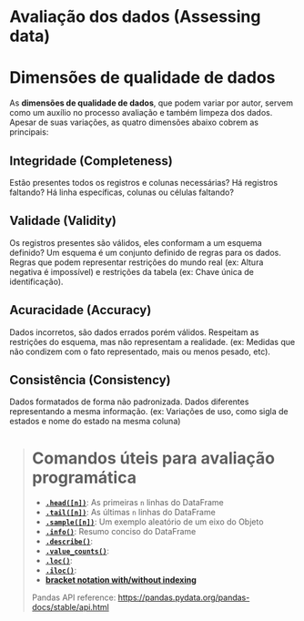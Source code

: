 # Avaliação dos dados (Assessing data)

# Dimensões de qualidade de dados

As **dimensões de qualidade de dados**, que podem variar por autor, servem como um auxílio no processo avaliação e também limpeza dos dados. Apesar de suas variações, as quatro dimensões abaixo cobrem as principais:

## Integridade (Completeness)
Estão presentes todos os registros e colunas necessárias? Há registros faltando? Há linha específicas, colunas ou células faltando? 

## Validade (Validity)
Os registros presentes são válidos, eles conformam a um esquema definido? Um esquema é um conjunto definido de regras para os dados. Regras que podem representar restrições do mundo real (ex: Altura negativa é impossível) e restrições da tabela (ex: Chave única de identificação).

## Acuracidade (Accuracy)
Dados incorretos, são dados errados porém válidos. Respeitam as restrições do esquema, mas não representam a realidade. (ex: Medidas que não condizem com o fato representado, mais ou menos pesado, etc).

## Consistência (Consistency)
Dados formatados de forma não padronizada. Dados diferentes representando a mesma informação. (ex: Variações de uso, como sigla de estados e nome do estado na mesma coluna)

> # Comandos úteis para avaliação programática
> * [**`.head([n])`**](https://pandas.pydata.org/pandas-docs/stable/reference/api/pandas.DataFrame.head.html#pandas.DataFrame.head): As primeiras `n` linhas do DataFrame 
> * [**`.tail([n])`**](https://pandas.pydata.org/pandas-docs/stable/reference/api/pandas.DataFrame.tail.html#pandas.DataFrame.tail): As últimas `n` linhas do DataFrame
> * [**`.sample([n])`**](https://pandas.pydata.org/pandas-docs/stable/reference/api/pandas.DataFrame.sample.html#pandas.DataFrame.sample): Um exemplo aleatório de um eixo do Objeto
> * [**`.info()`**](https://pandas.pydata.org/pandas-docs/stable/reference/api/pandas.DataFrame.info.html#pandas.DataFrame.info): Resumo conciso do DataFrame
> * [**`.describe()`**](): 
> * [**`.value_counts()`**]():
> * [**`.loc()`**]():
> * [**`.iloc()`**]():
> * [**bracket notation with/without indexing**]()
>
> Pandas API reference: https://pandas.pydata.org/pandas-docs/stable/api.html